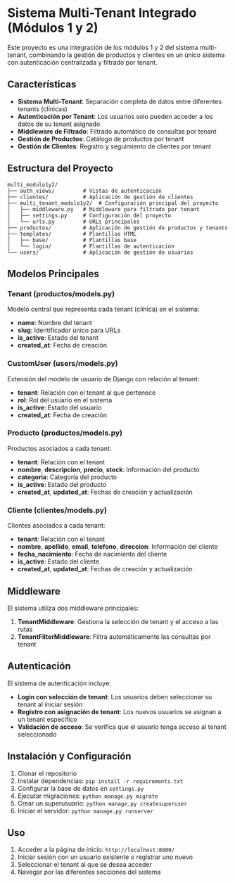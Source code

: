 # Sistema Multi-Tenant Integrado (Módulos 1 y 2)

Este proyecto es una integración de los módulos 1 y 2 del sistema multi-tenant, combinando la gestión de productos y clientes en un único sistema con autenticación centralizada y filtrado por tenant.

## Características

- **Sistema Multi-Tenant**: Separación completa de datos entre diferentes tenants (clínicas)
- **Autenticación por Tenant**: Los usuarios solo pueden acceder a los datos de su tenant asignado
- **Middleware de Filtrado**: Filtrado automático de consultas por tenant
- **Gestión de Productos**: Catálogo de productos por tenant
- **Gestión de Clientes**: Registro y seguimiento de clientes por tenant

## Estructura del Proyecto

```
multi_modulo1y2/
├── auth_views/         # Vistas de autenticación
├── clientes/           # Aplicación de gestión de clientes
├── multi_tenant_modulo1y2/  # Configuración principal del proyecto
│   ├── middleware.py   # Middleware para filtrado por tenant
│   ├── settings.py     # Configuración del proyecto
│   └── urls.py         # URLs principales
├── productos/          # Aplicación de gestión de productos y tenants
├── templates/          # Plantillas HTML
│   ├── base/           # Plantillas base
│   └── login/          # Plantillas de autenticación
└── users/              # Aplicación de gestión de usuarios
```

## Modelos Principales

### Tenant (productos/models.py)

Modelo central que representa cada tenant (clínica) en el sistema:

- **name**: Nombre del tenant
- **slug**: Identificador único para URLs
- **is_active**: Estado del tenant
- **created_at**: Fecha de creación

### CustomUser (users/models.py)

Extensión del modelo de usuario de Django con relación al tenant:

- **tenant**: Relación con el tenant al que pertenece
- **rol**: Rol del usuario en el sistema
- **is_active**: Estado del usuario
- **created_at**: Fecha de creación

### Producto (productos/models.py)

Productos asociados a cada tenant:

- **tenant**: Relación con el tenant
- **nombre**, **descripcion**, **precio**, **stock**: Información del producto
- **categoria**: Categoría del producto
- **is_active**: Estado del producto
- **created_at**, **updated_at**: Fechas de creación y actualización

### Cliente (clientes/models.py)

Clientes asociados a cada tenant:

- **tenant**: Relación con el tenant
- **nombre**, **apellido**, **email**, **telefono**, **direccion**: Información del cliente
- **fecha_nacimiento**: Fecha de nacimiento del cliente
- **is_active**: Estado del cliente
- **created_at**, **updated_at**: Fechas de creación y actualización

## Middleware

El sistema utiliza dos middleware principales:

1. **TenantMiddleware**: Gestiona la selección de tenant y el acceso a las rutas
2. **TenantFilterMiddleware**: Filtra automáticamente las consultas por tenant

## Autenticación

El sistema de autenticación incluye:

- **Login con selección de tenant**: Los usuarios deben seleccionar su tenant al iniciar sesión
- **Registro con asignación de tenant**: Los nuevos usuarios se asignan a un tenant específico
- **Validación de acceso**: Se verifica que el usuario tenga acceso al tenant seleccionado

## Instalación y Configuración

1. Clonar el repositorio
2. Instalar dependencias: `pip install -r requirements.txt`
3. Configurar la base de datos en `settings.py`
4. Ejecutar migraciones: `python manage.py migrate`
5. Crear un superusuario: `python manage.py createsuperuser`
6. Iniciar el servidor: `python manage.py runserver`

## Uso

1. Acceder a la página de inicio: `http://localhost:8000/`
2. Iniciar sesión con un usuario existente o registrar uno nuevo
3. Seleccionar el tenant al que se desea acceder
4. Navegar por las diferentes secciones del sistema